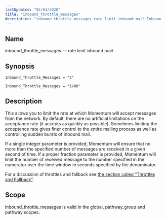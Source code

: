 ```yaml
---
lastUpdated: "02/04/2020"
title: "inbound_throttle_messages"
description: "inbound throttle messages rate limit inbound mail Inbound Throttle Messages 3 Inbound Throttle Messages 3 60 This allows you to limit the rate at which Momentum will accept messages from the network By default there are no artificial limitations on the acceptance rate it accepts as quickly as possible Sometimes..."
---
```


<a name="conf.ref.inbound_throttle_messages"></a> 
## Name

inbound_throttle_messages — rate limit inbound mail

## Synopsis

`Inbound_Throttle_Messages = "3"`

`Inbound_Throttle_Messages = "3/60"`

<a name="idp9854352"></a> 
## Description

This allows you to limit the rate at which Momentum will accept messages from the network. By default, there are no artificial limitations on the acceptance rate (it accepts as quickly as possible). Sometimes limiting the acceptance rate gives finer control to the entire mailing process as well as controlling sudden bursts of inbound mail.

If a single integer parameter is provided, Momentum will ensure that no more than the specified number of messages are received in a given second of time. If a proper fraction parameter is provided, Momentum will limit the number of received message to the number specified in the numerator over the time window in seconds specified by the denominator.

For a discussion of throttles and fallback see [the section called “Throttles and Fallback”](/momentum/3/3-reference/3-reference-conf-ref-outbound-throttle-messages#conf.ref.outbound_throttle_messages.fallback).

<a name="idp9858176"></a> 
## Scope

inbound_throttle_messages is valid in the global, pathway_group and pathway scopes.